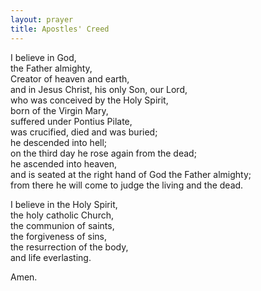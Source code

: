 ```yaml
---
layout: prayer
title: Apostles' Creed
---
```

I believe in God,  
the Father almighty,  
Creator of heaven and earth,  
and in Jesus Christ, his only Son, our Lord,  
who was conceived by the Holy Spirit,  
born of the Virgin Mary,  
suffered under Pontius Pilate,  
was crucified, died and was buried;  
he descended into hell;  
on the third day he rose again from the dead;  
he ascended into heaven,  
and is seated at the right hand of God the Father almighty;  
from there he will come to judge the living and the dead.  

I believe in the Holy Spirit,  
the holy catholic Church,  
the communion of saints,  
the forgiveness of sins,  
the resurrection of the body,  
and life everlasting.  

Amen.